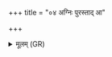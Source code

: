 +++
title = "०४ अग्निः पुरस्ताद् आ"

+++
<details><summary>मूलम् (GR)</summary>

अग्निः पुरस्ताद् आ यच्छतु  
प्रेन्द्रो नुदतु बाहुमान् ।  
ब्रवीतु सर्वो यातुमान्  
अयम् अस्मीत्य् एत्य ॥
</details>